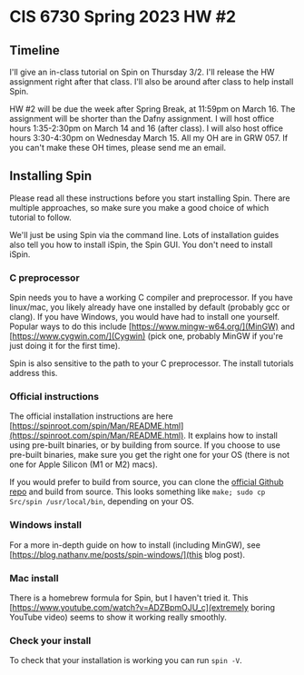 # CIS 6730 Spring 2023 HW #2

## Timeline
I'll give an in-class tutorial on Spin on Thursday 3/2. I'll release the HW assignment right after that class. I'll also be around after class to help install Spin.

HW #2 will be due the week after Spring Break, at 11:59pm on March 16. The assignment will be shorter than the Dafny assignment. I will host office hours 1:35-2:30pm on March 14 and 16 (after class). I will also host office hours 3:30-4:30pm on Wednesday March 15. All my OH are in GRW 057. If you can't make these OH times, please send me an email.


## Installing Spin
Please read all these instructions before you start installing Spin. There are multiple approaches, so make sure you make a good choice of which tutorial to follow.

We'll just be using Spin via the command line. Lots of installation guides also tell you how to install iSpin, the Spin GUI. You don't need to install iSpin.

### C preprocessor
Spin needs you to have a working C compiler and preprocessor. If you have linux/mac, you likely already have one installed by default (probably gcc or clang). If you have Windows, you would have had to install one yourself. Popular ways to do this include [https://www.mingw-w64.org/](MinGW) and [https://www.cygwin.com/](Cygwin) (pick one, probably MinGW if you're just doing it for the first time). 

Spin is also sensitive to the path to your C preprocessor. The install tutorials address this.

### Official instructions

The official installation instructions are here [https://spinroot.com/spin/Man/README.html](https://spinroot.com/spin/Man/README.html). It explains how to install using pre-built binaries, or by building from source. If you choose to use pre-built binaries, make sure you get the right one for your OS (there is not one for Apple Silicon (M1 or M2) macs).

If you would prefer to build from source, you can clone the [official Github repo](https://github.com/nimble-code/Spin) and build from source. This looks something like `make; sudo cp Src/spin /usr/local/bin`, depending on your OS.

### Windows install
For a more in-depth guide on how to install (including MinGW), see [https://blog.nathanv.me/posts/spin-windows/](this blog post).

### Mac install
There is a homebrew formula for Spin, but I haven't tried it. This [https://www.youtube.com/watch?v=ADZBpmOJU_c](extremely boring YouTube video) seems to show it working really smoothly.

### Check your install
To check that your installation is working you can run `spin -V`.
